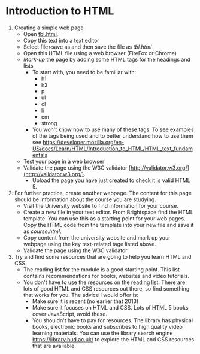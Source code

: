 # Introduction to HTML

1. Creating a simple web page
    - Open [tbl.html](tbl.html).
    - Copy this text into a text editor
    - Select file>save as and then save the file as *tbl.html*
    - Open this HTML file using a web browser (FireFox or Chrome)
    - *Mark-up* the page by adding some HTML tags for the headings and lists
        - To start with, you need to be familiar with:
            - h1
            - h2
            - p
            - ul
            - ol
            - li
            - em
            - strong
        - You won't know how to use many of these tags. To see examples of the tags being used and to better understand how to use them see https://developer.mozilla.org/en-US/docs/Learn/HTML/Introduction_to_HTML/HTML_text_fundamentals 
    - Test your page in a web browser
    - Validate the page using the W3C validator [http://validator.w3.org/](http://validator.w3.org/). 
        - Upload the page you have just created to check it is valid HTML 5.   
2. For further practice, create another webpage. The content for this page should be information about the course you are studying. 
    * Visit the University website to find information for your course. 
    * Create a new file in your text editor. From Brightspace find the HTML template. You can use this as a starting point for your web pages. Copy the HTML code from the template into your new file and save it as *course.html*. 
    * Copy content from the university website and mark up your webpage using the key text-related tage listed above.
    * Validate the page using the W3C validator 
3. Try and find some resources that are going to help you learn HTML and CSS.  
    * The reading list for the module is a good starting point. This list contains recommendations for books, websites and video tutorials. 
    * You don't have to use the resources on the reading list. There are lots of good HTML and CSS resources out there, so find something that works for you. The advice I would offer is:
        * Make sure it is recent (no earlier that 2013)
        * Make sure it focuses on HTML and CSS. Lots of HTML 5 books cover JavaScript, avoid these.  
        * You shouldn't have to pay for resources. The library has physical books, electronic books and subscribes to high quality video learning materials.   You can use the library search engine https://library.hud.ac.uk/ to explore the HTML and CSS resources that are available. 
    
